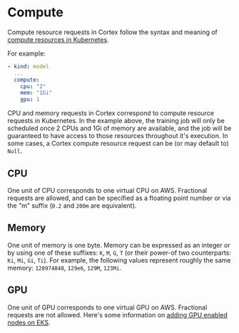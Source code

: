 # Compute

Compute resource requests in Cortex follow the syntax and meaning of [compute resources in Kubernetes](https://kubernetes.io/docs/concepts/configuration/manage-compute-resources-container/).

For example:

```yaml
- kind: model
  ...
  compute:
    cpu: "2"
    mem: "1Gi"
    gpu: 1
```

CPU and memory requests in Cortex correspond to compute resource requests in Kubernetes. In the example above, the training job will only be scheduled once 2 CPUs and 1Gi of memory are available, and the job will be guaranteed to have access to those resources throughout it's execution. In some cases, a Cortex compute resource request can be (or may default to) `Null`.

## CPU

One unit of CPU corresponds to one virtual CPU on AWS. Fractional requests are allowed, and can be specified as a floating point number or via the "m" suffix (`0.2` and `200m` are equivalent).

## Memory

One unit of memory is one byte. Memory can be expressed as an integer or by using one of these suffixes: `K`, `M`, `G`, `T` (or their power-of two counterparts: `Ki`, `Mi`, `Gi`, `Ti`). For example, the following values represent roughly the same memory: `128974848`, `129e6`, `129M`, `123Mi`.

## GPU

One unit of GPU corresponds to one virtual GPU on AWS. Fractional requests are not allowed. Here's some information on [adding GPU enabled nodes on EKS](https://docs.aws.amazon.com/en_ca/eks/latest/userguide/gpu-ami.html).
